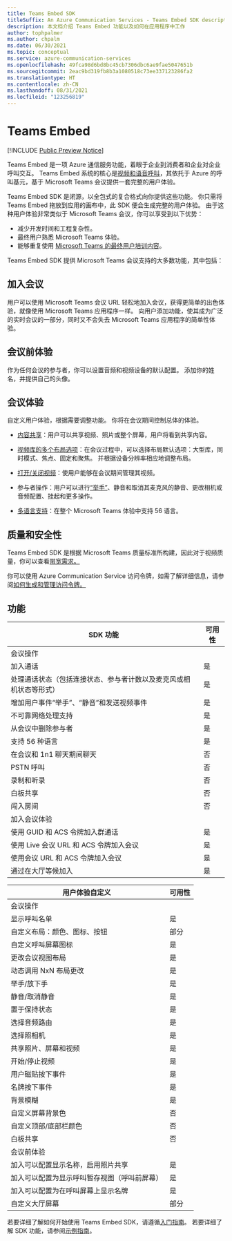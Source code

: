```yaml
---
title: Teams Embed SDK
titleSuffix: An Azure Communication Services - Teams Embed SDK description
description: 本文档介绍 Teams Embed 功能以及如何在应用程序中工作
author: tophpalmer
ms.author: chpalm
ms.date: 06/30/2021
ms.topic: conceptual
ms.service: azure-communication-services
ms.openlocfilehash: 49fca98d6bd8bc45cb7306dbc6ae9fae5047651b
ms.sourcegitcommit: 2eac9bd319fb8b3a1080518c73ee337123286fa2
ms.translationtype: HT
ms.contentlocale: zh-CN
ms.lasthandoff: 08/31/2021
ms.locfileid: "123256819"
---
```

# <a name="teams-embed"></a>Teams Embed

[!INCLUDE [Public Preview Notice](../../includes/private-preview-include.md)]

Teams Embed 是一项 Azure 通信服务功能，着眼于企业到消费者和企业对企业呼叫交互。 Teams Embed 系统的核心是[视频和语音呼叫](../voice-video-calling/calling-sdk-features.md)，其依托于 Azure 的呼叫基元，基于 Microsoft Teams 会议提供一套完整的用户体验。

Teams Embed SDK 是闭源，以全包式的复合格式向你提供这些功能。 你只需将 Teams Embed 拖放到应用的画布中，此 SDK 便会生成完整的用户体验。 由于这种用户体验非常类似于 Microsoft Teams 会议，你可以享受到以下优势：

- 减少开发时间和工程复杂性。
- 最终用户熟悉 Microsoft Teams 体验。
- 能够重复使用 [Microsoft Teams 的最终用户培训内容](https://support.microsoft.com/office/meetings-in-teams-e0b0ae21-53ee-4462-a50d-ca9b9e217b67)。

Teams Embed SDK 提供 Microsoft Teams 会议支持的大多数功能，其中包括：

## <a name="joining-a-meeting"></a>加入会议

用户可以使用 Microsoft Teams 会议 URL 轻松地加入会议，获得更简单的出色体验，就像使用 Microsoft Teams 应用程序一样。 向用户添加功能，使其成为广泛的实时会议的一部分，同时又不会失去 Microsoft Teams 应用程序的简单性体验。

## <a name="pre-meeting-experience"></a>会议前体验

作为任何会议的参与者，你可以设置音频和视频设备的默认配置。 添加你的姓名，并提供自己的头像。

## <a name="meeting-experience"></a>会议体验

自定义用户体验，根据需要调整功能。 你将在会议期间控制总体的体验。

- [内容共享](https://support.microsoft.com/office/share-content-in-a-meeting-in-teams-fcc2bf59-aecd-4481-8f99-ce55dd836ce8)：用户可以共享视频、照片或整个屏幕，用户将看到共享内容。

- [视频库的多个布局选项](https://support.microsoft.com/office/using-video-in-microsoft-teams-3647fc29-7b92-4c26-8c2d-8a596904cdae)：在会议过程中，可以选择布局默认选项：大型库，同时模式、焦点、固定和聚焦。 并根据设备分辨率相应地调整布局。

- [打开/关闭视频](https://support.microsoft.com/office/using-video-in-microsoft-teams-3647fc29-7b92-4c26-8c2d-8a596904cdae#bkmk_turnvideoonoff)：使用户能够在会议期间管理其视频。

- 参与者操作：用户可以进行[“举手”](https://support.microsoft.com/en-us/office/raise-your-hand-in-a-teams-meeting-bb2dd8e1-e6bd-43a6-85cf-30822667b372)、静音和取消其麦克风的静音、更改相机或音频配置、挂起和更多操作。

- [多语言支持](https://support.microsoft.com/topic/languages-supported-in-microsoft-teams-for-education-293792c3-352e-4b24-9fc2-4c28b5de2db8)：在整个 Microsoft Teams 体验中支持 56 语言。

## <a name="quality-and-security"></a>质量和安全性

Teams Embed SDK 是根据 Microsoft Teams 质量标准所构建，因此对于视频质量，你可以查看[带宽需求。](/microsoftteams/prepare-network#bandwidth-requirements)

你可以使用 Azure Communication Service 访问令牌，如需了解详细信息，请参阅[如何生成和管理访问令牌。](../../quickstarts/access-tokens.md)

## <a name="capabilities"></a>功能

| SDK 功能                                                        | 可用性 |
|---------------------------------------------------------------------|--------------|
| 会议操作                                                   |              |
| 加入通话                                                         | 是          |
| 处理通话状态（包括连接状态、参与者计数以及麦克风或相机状态等形式）                                           | 是          |
| 增加用户事件“举手”、“静音”和发送视频事件                                                                 | 是          |
| 不可靠网络处理支持                                      | 是          |
| 从会议中删除参与者                                    | 是          |
| 支持 56 种语言                                               | 是          |
| 在会议和 1n1 聊天期间聊天                                    | 否           |
| PSTN 呼叫                                                        | 否           |
| 录制和听录                                            | 否           |
| 白板共享                                                  | 否           |
| 闯入房间                                                 | 否           |
| 加入会议体验                                        |              |
| 使用 GUID 和 ACS 令牌加入群通话                             | 是          |
| 使用 Live 会议 URL 和 ACS 令牌加入会议                    | 是          |
| 使用会议 URL 和 ACS 令牌加入会议                         | 是          |
| 通过在大厅等候加入                                           | 是          |

| 用户体验自定义                                       | 可用性 |
|---------------------------------------------------------------------|--------------|
| 会议操作                                                   |              |
| 显示呼叫名单                                             | 是          |
| 自定义布局：颜色、图标、按钮                        | 部分    |
| 自定义呼叫屏幕图标                                     | 是          |
| 更改会议视图布局                                         | 是          |
| 动态调用 NxN 布局更改                                    | 是          |
| 举手/放下手                                                     | 是          |
| 静音/取消静音                                                        | 是          |
| 置于保持状态                                                         | 是          |
| 选择音频路由                                                | 是          |
| 选择照相机                                                       | 是          |
| 共享照片、屏幕和视频                                       | 是          |
| 开始/停止视频                                                    | 是          |
| 用户磁贴按下事件                                               | 是          |
| 名牌按下事件                                              | 是          |
| 背景模糊                                                     | 是          |
| 自定义屏幕背景色                               | 否           |
| 自定义顶部/底部栏颜色                                  | 否           |
| 白板共享                                                  | 否           |
| 会议前体验                                            |              |
| 加入可以配置显示名称，启用照片共享            | 是          |
| 加入可以配置为显示呼叫暂存视图（呼叫前屏幕）   | 是          |
| 加入可以配置为在呼叫屏幕上显示名牌             | 是          |
| 自定义大厅屏幕                                          | 部分    |

若要详细了解如何开始使用 Teams Embed SDK，请遵循[入门指南](../../quickstarts/meeting/getting-started-with-teams-embed.md)。 若要详细了解 SDK 功能，请参阅[示例指南](../../quickstarts/meeting/samples-for-teams-embed.md)。
